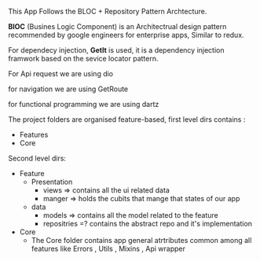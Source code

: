 

This App Follows the BLOC + Repository Pattern Archtecture. 

**BlOC** (Busines Logic Component) is an Architectrual design pattern recommended by google engineers for enterprise apps, Similar to redux.

For dependecy injection, **GetIt** is used, it is a dependency injection framwork based on the sevice locator pattern.

For Api request we are using dio 

for navigation we are using GetRoute

for functional programming we are using dartz

The project folders are organised feature-based, first level dirs contains :

- Features 
- Core

Second level dirs:

* Feature 
  - Presentation
    - views  => contains all the ui related data
    - manger => holds the cubits that mange that states of our app
  - data 
    - models => contains all the model related to the feature
    - repositries =? contains the abstract repo and it's implementation
* Core     
  - The Core folder contains app general atrtributes common among all features  like Errors , Utils , Mixins , Api wrapper 
